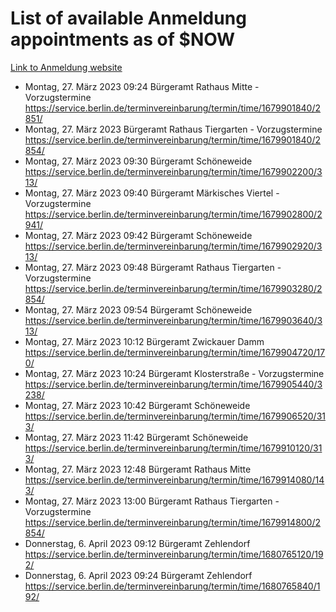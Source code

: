 # List of available Anmeldung appointments as of $NOW
[Link to Anmeldung website](https://service.berlin.de/terminvereinbarung/termin/tag.php?termin=1&anliegen[]=120686&dienstleisterlist=122210,122217,327316,122219,327312,122227,327314,122231,327346,122243,327348,122254,122252,329742,122260,329745,122262,329748,122271,327278,122273,327274,122277,327276,330436,122280,327294,122282,327290,122284,327292,122291,327270,122285,327266,122286,327264,122296,327268,150230,329760,122297,327286,122294,327284,122312,329763,122314,329775,122304,327330,122311,327334,122309,327332,317869,122281,327352,122279,329772,122283,122276,327324,122274,327326,122267,329766,122246,327318,122251,327320,122257,327322,122208,327298,122226,327300&herkunft=http%3A%2F%2Fservice.berlin.de%2Fdienstleistung%2F120686%2F)
- Montag, 27. März 2023 09:24 Bürgeramt Rathaus Mitte - Vorzugstermine https://service.berlin.de/terminvereinbarung/termin/time/1679901840/2851/
- Montag, 27. März 2023  Bürgeramt Rathaus Tiergarten - Vorzugstermine https://service.berlin.de/terminvereinbarung/termin/time/1679901840/2854/
- Montag, 27. März 2023 09:30 Bürgeramt Schöneweide https://service.berlin.de/terminvereinbarung/termin/time/1679902200/313/
- Montag, 27. März 2023 09:40 Bürgeramt Märkisches Viertel - Vorzugstermine https://service.berlin.de/terminvereinbarung/termin/time/1679902800/2941/
- Montag, 27. März 2023 09:42 Bürgeramt Schöneweide https://service.berlin.de/terminvereinbarung/termin/time/1679902920/313/
- Montag, 27. März 2023 09:48 Bürgeramt Rathaus Tiergarten - Vorzugstermine https://service.berlin.de/terminvereinbarung/termin/time/1679903280/2854/
- Montag, 27. März 2023 09:54 Bürgeramt Schöneweide https://service.berlin.de/terminvereinbarung/termin/time/1679903640/313/
- Montag, 27. März 2023 10:12 Bürgeramt Zwickauer Damm https://service.berlin.de/terminvereinbarung/termin/time/1679904720/170/
- Montag, 27. März 2023 10:24 Bürgeramt Klosterstraße - Vorzugstermine https://service.berlin.de/terminvereinbarung/termin/time/1679905440/3238/
- Montag, 27. März 2023 10:42 Bürgeramt Schöneweide https://service.berlin.de/terminvereinbarung/termin/time/1679906520/313/
- Montag, 27. März 2023 11:42 Bürgeramt Schöneweide https://service.berlin.de/terminvereinbarung/termin/time/1679910120/313/
- Montag, 27. März 2023 12:48 Bürgeramt Rathaus Mitte https://service.berlin.de/terminvereinbarung/termin/time/1679914080/143/
- Montag, 27. März 2023 13:00 Bürgeramt Rathaus Tiergarten - Vorzugstermine https://service.berlin.de/terminvereinbarung/termin/time/1679914800/2854/
- Donnerstag, 6. April 2023 09:12 Bürgeramt Zehlendorf https://service.berlin.de/terminvereinbarung/termin/time/1680765120/192/
- Donnerstag, 6. April 2023 09:24 Bürgeramt Zehlendorf https://service.berlin.de/terminvereinbarung/termin/time/1680765840/192/

